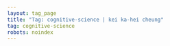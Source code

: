 ```yaml
---
layout: tag_page
title: "Tag: cognitive-science | kei ka-hei cheung"
tag: cognitive-science
robots: noindex
---
```

